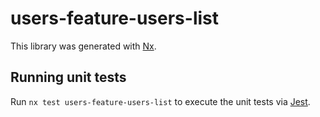 # users-feature-users-list

This library was generated with [Nx](https://nx.dev).

## Running unit tests

Run `nx test users-feature-users-list` to execute the unit tests via [Jest](https://jestjs.io).
